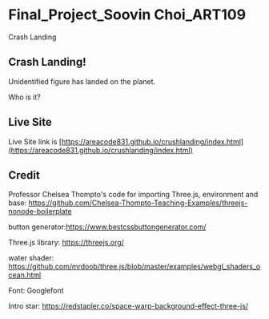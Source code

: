 # Final_Project_Soovin Choi_ART109

Crash Landing

## Crash Landing!

Unidentified figure has landed on the planet.

Who is it?



## Live Site

Live Site link is
[https://areacode831.github.io/crushlanding/index.html](https://areacode831.github.io/crushlanding/index.html)


## Credit
Professor Chelsea Thompto's code for importing Three.js, environment and base: https://github.com/Chelsea-Thompto-Teaching-Examples/threejs-nonode-boilerplate

button generator:https://www.bestcssbuttongenerator.com/

Three.js library: https://threejs.org/

water shader: https://github.com/mrdoob/three.js/blob/master/examples/webgl_shaders_ocean.html

Font: Googlefont

Intro star: https://redstapler.co/space-warp-background-effect-three-js/
